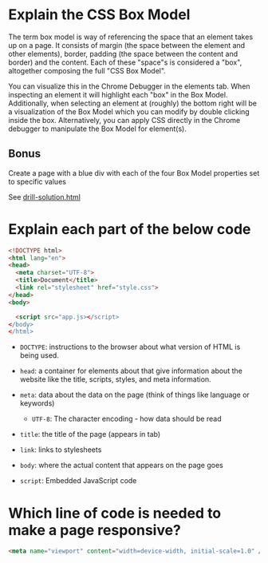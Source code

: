 # Explain the CSS Box Model

The term box model is way of referencing the space that an element takes up on a page. It consists of margin (the space between the element and other elements), border, padding (the space between the content and border) and the content. Each of these "space"s is considered a "box", altogether composing the full "CSS Box Model".

You can visualize this in the Chrome Debugger in the elements tab. When inspecting an element it will highlight each "box" in the Box Model. Additionally, when selecting an element at (roughly) the bottom right will be a visualization of the Box Model which you can modify by double clicking inside the box. Alternatively, you can apply CSS directly in the Chrome debugger to manipulate the Box Model for element(s).

## Bonus

Create a page with a blue div with each of the four Box Model properties set to specific values

See [drill-solution.html](drill-solution.html)

# Explain each part of the below code

```html
<!DOCTYPE html>
<html lang="en">
<head>
  <meta charset="UTF-8">
  <title>Document</title>
  <link rel="stylesheet" href="style.css">
</head>
<body>

  <script src="app.js></script>
</body>
</html>
```

- `DOCTYPE`: instructions to the browser about what version of HTML is being used.

- `head`: a container for elements about that give information about the website like the title, scripts, styles, and meta information.

- `meta`: data about the data on the page (think of things like language or keywords)

  - `UTF-8`: The character encoding - how data should be read

- `title`: the title of the page (appears in tab)

- `link`: links to stylesheets

- `body`: where the actual content that appears on the page goes

- `script`: Embedded JavaScript code

# Which line of code is needed to make a page responsive?

```html
<meta name="viewport" content="width=device-width, initial-scale=1.0" />
```
